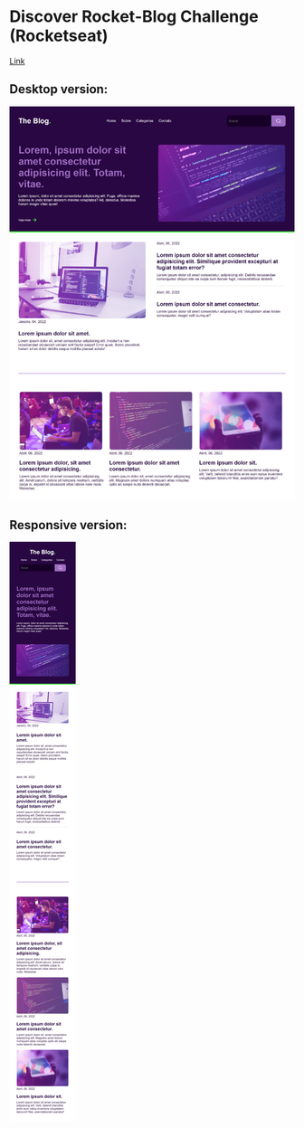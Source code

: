 # Discover Rocket-Blog Challenge (Rocketseat)

[Link](https://rocket-blog-discover.netlify.app/)

## Desktop version:
![image](https://raw.githubusercontent.com/GabhPadilha02/rocket-blog/main/prints/127.0.0.1_5500_index.html(Nest%20Hub%20Max).png)

## Responsive version:
![image](https://raw.githubusercontent.com/GabhPadilha02/rocket-blog/main/prints/127.0.0.1_5500_index.html(iPhone%20SE)%20(1).png)

